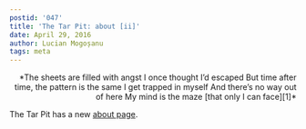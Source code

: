 ```yaml
---
postid: '047'
title: 'The Tar Pit: about [ii]'
date: April 29, 2016
author: Lucian Mogoșanu
tags: meta
---
```


<p style="text-align: right">
*The sheets are filled with angst  
I once thought I’d escaped  
But time after time, the pattern is the same  
I get trapped in myself  
And there’s no way out of here  
My mind is the maze [that only I can face][1]*</p>

The Tar Pit has a new [about page][2].

[1]: https://www.youtube.com/watch?v=nn0WkFjwHRk
[2]: /about.html
